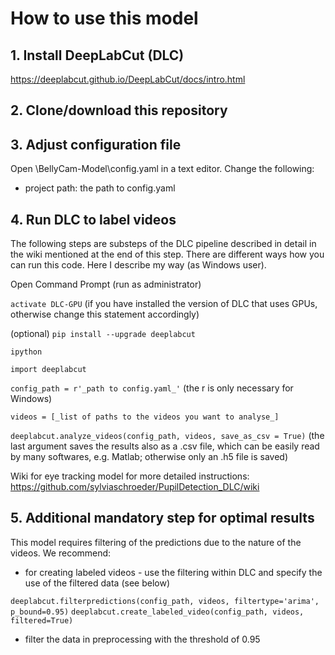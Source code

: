 # How to use this model

## 1. Install DeepLabCut (DLC) 

https://deeplabcut.github.io/DeepLabCut/docs/intro.html

## 2. Clone/download this repository

## 3. Adjust configuration file

Open \BellyCam-Model\config.yaml in a text editor. Change the following:

* project path: the path to config.yaml

## 4. Run DLC to label videos

The following steps are substeps of the DLC pipeline described in detail in the wiki mentioned at the end of this step. There are different ways how you can run this code. Here I describe my way (as Windows user).

Open Command Prompt (run as administrator)

`activate DLC-GPU` (if you have installed the version of DLC that uses GPUs, otherwise change this statement accordingly)

(optional) `pip install --upgrade deeplabcut`

`ipython`

`import deeplabcut`

`config_path = r'_path to config.yaml_'` (the r is only necessary for Windows)

`videos = [_list of paths to the videos you want to analyse_]`

`deeplabcut.analyze_videos(config_path, videos, save_as_csv = True)` (the last argument saves the results also as a .csv file, which can be easily read by many softwares, e.g. Matlab; otherwise only an .h5 file is saved)

Wiki for eye tracking model for more detailed instructions: https://github.com/sylviaschroeder/PupilDetection_DLC/wiki


## 5. Additional mandatory step for optimal results

This model requires filtering of the predictions due to the nature of the videos. We recommend: 
 
* for creating labeled videos - use the filtering within DLC and specify the use of the filtered data (see below)  

`deeplabcut.filterpredictions(config_path, videos, filtertype='arima', p_bound=0.95)`
`deeplabcut.create_labeled_video(config_path, videos, filtered=True)`

* filter the data in preprocessing with the threshold of 0.95
